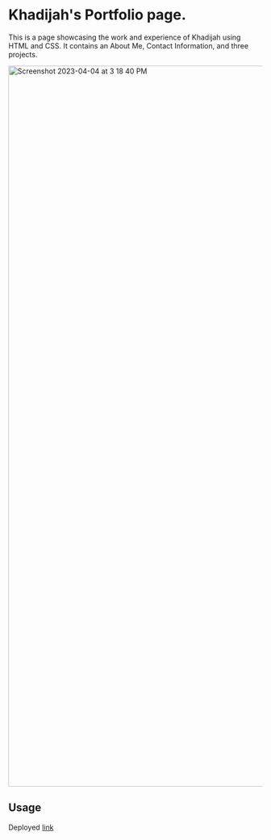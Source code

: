 # Khadijah's Portfolio page.

This is a page showcasing the work and experience of Khadijah using HTML and CSS. It contains an About Me, Contact Information, and three projects. 

<img width="1428" alt="Screenshot 2023-04-04 at 3 18 40 PM" src="https://user-images.githubusercontent.com/128011155/229916282-79076124-5ef9-4292-9cf5-e7282dde4cb1.png">

## Usage
Deployed [link](https://kali20987.github.io/Khadijah-Portfolio/)
